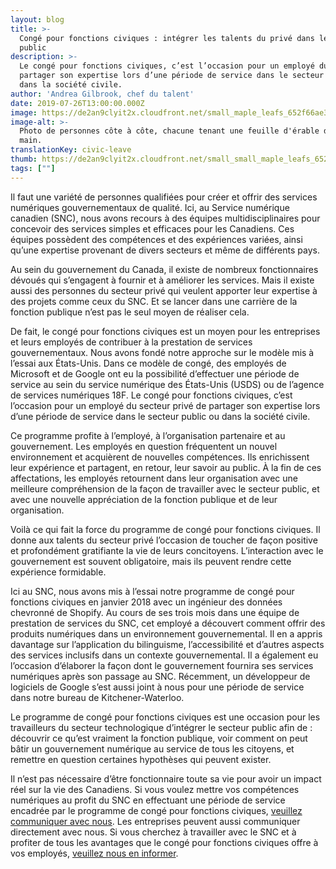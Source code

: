 ```yaml
---
layout: blog
title: >-
  Congé pour fonctions civiques : intégrer les talents du privé dans le secteur technologique
  public
description: >-
  Le congé pour fonctions civiques, c’est l’occasion pour un employé du secteur privé de
  partager son expertise lors d’une période de service dans le secteur public ou
  dans la société civile.
author: 'Andrea Gilbrook, chef du talent'
date: 2019-07-26T13:00:00.000Z
image: https://de2an9clyit2x.cloudfront.net/small_maple_leafs_652f66ae34.jpg
image-alt: >-
  Photo de personnes côte à côte, chacune tenant une feuille d'érable dans sa
  main.
translationKey: civic-leave
thumb: https://de2an9clyit2x.cloudfront.net/small_small_maple_leafs_652f66ae34.jpg
tags: [""]
---
```

Il faut une variété de personnes qualifiées pour créer et offrir des services numériques gouvernementaux de qualité. Ici, au Service numérique canadien (SNC), nous avons recours à des équipes multidisciplinaires pour concevoir des services simples et efficaces pour les Canadiens. Ces équipes possèdent des compétences et des expériences variées, ainsi qu’une expertise provenant de divers secteurs et même de différents pays.



Au sein du gouvernement du Canada, il existe de nombreux fonctionnaires dévoués qui s’engagent à fournir et à améliorer les services. Mais il existe aussi des personnes du secteur privé qui veulent apporter leur expertise à des projets comme ceux du SNC. Et se lancer dans une carrière de la fonction publique n’est pas le seul moyen de réaliser cela.



De fait, le congé pour fonctions civiques est un moyen pour les entreprises et leurs employés de contribuer à la prestation de services gouvernementaux. Nous avons fondé notre approche sur le modèle mis à l’essai aux États-Unis. Dans ce modèle de congé, des employés de Microsoft et de Google ont eu la possibilité d’effectuer une période de service au sein du service numérique des États-Unis (USDS) ou de l’agence de services numériques 18F. Le congé pour fonctions civiques, c’est l’occasion pour un employé du secteur privé de partager son expertise lors d’une période de service dans le secteur public ou dans la société civile.



Ce programme profite à l’employé, à l’organisation partenaire et au gouvernement. Les employés en question fréquentent un nouvel environnement et acquièrent de nouvelles compétences. Ils enrichissent leur expérience et partagent, en retour, leur savoir au public. À la fin de ces affectations, les employés retournent dans leur organisation avec une meilleure compréhension de la façon de travailler avec le secteur public, et avec une nouvelle appréciation de la fonction publique et de leur organisation.



Voilà ce qui fait la force du programme de congé pour fonctions civiques. Il donne aux talents du secteur privé l’occasion de toucher de façon positive et profondément gratifiante la vie de leurs concitoyens. L’interaction avec le gouvernement est souvent obligatoire, mais ils peuvent rendre cette expérience formidable.



Ici au SNC, nous avons mis à l’essai notre programme de congé pour fonctions civiques en janvier 2018 avec un ingénieur des données chevronné de Shopify. Au cours de ses trois mois dans une équipe de prestation de services du SNC, cet employé a découvert comment offrir des produits numériques dans un environnement gouvernemental. Il en a appris davantage sur l’application du bilinguisme, l’accessibilité et d’autres aspects des services inclusifs dans un contexte gouvernemental. Il a également eu l’occasion d’élaborer la façon dont le gouvernement fournira ses services numériques après son passage au SNC. Récemment, un développeur de logiciels de Google s’est aussi joint à nous pour une période de service dans notre bureau de Kitchener-Waterloo.



Le programme de congé pour fonctions civiques est une occasion pour les travailleurs du secteur technologique d’intégrer le secteur public afin de : découvrir ce qu’est vraiment la fonction publique, voir comment on peut bâtir un gouvernement numérique au service de tous les citoyens, et remettre en question certaines hypothèses qui peuvent exister.



Il n’est pas nécessaire d’être fonctionnaire toute sa vie pour avoir un impact réel sur la vie des Canadiens. Si vous voulez mettre vos compétences numériques au profit du SNC en effectuant une période de service encadrée par le programme de congé pour fonctions civiques, [veuillez communiquer avec nous](mailto:cds-snc@servicecanada.gc.ca). Les entreprises peuvent aussi communiquer directement avec nous. Si vous cherchez à travailler avec le SNC et à profiter de tous les avantages que le congé pour fonctions civiques offre à vos employés, [veuillez nous en informer](mailto:cds-snc@servicecanada.gc.ca).

